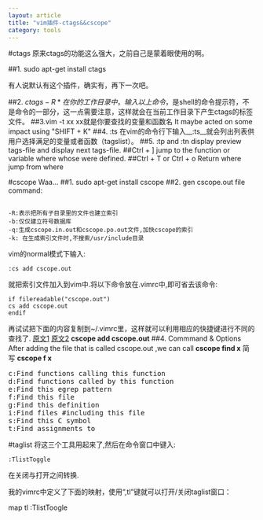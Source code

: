 ```yaml
---
layout: article
title: "vim插件-ctags&&cscope"
category: tools
---
```

#ctags
原来ctags的功能这么强大，之前自己是蒙着眼使用的啊。

##1. sudo apt-get install ctags

有人说默认有这个插件，确实有，再下一次吧。

##2. $ctags -R *
在你的工作目录中，输入以上命令，$是shell的命令提示符，不是命令的一部分，这一点需要注意，这样就会在当前工作目录下产生ctags的标签文件。
##3.vim -t xx
xx就是你要查找的变量和函数名
It maybe acted on some impact using "SHIFT + K"
##4.   :ts
在vim的命令行下输入__:ts__就会列出列表供用户选择满足的变量或者函数（tagslist）。
##5.  :tp and :tn
display preview tags-file and display next tags-file.
##Ctrl + ]
jump to the function or variable where whose were defined.
##Ctrl + T or Ctrl + o
Return where jump from where

#cscope
Waa...
##1. sudo apt-get install cscope
##2. gen cscope.out file
command:

```cscope -Rbqk
```

	-R:表示把所有子目录里的文件也建立索引
	-b:仅仅建立符号数据库
	-q:生成cscope.in.out和cscope.po.out文件,加快cscope的索引
	-k: 在生成索引文件时,不搜索/usr/include目录

vim的normal模式下输入:

	:cs add cscope.out

就把索引文件加入到vim中.将以下命令放在.vimrc中,即可省去该命令:

	if filereadable("cscope.out")
	cs add cscope.out
	endif

再试试把下面的内容复制到~/.vimrc里，这样就可以利用相应的快捷键进行不同的查找了.
[原文1](http://my.oschina.net/u/554995/blog/59927)
[原文2](http://easwy.com/blog/archives/advanced-vim-skills-cscope/)
__cscope add cscope.out__
##4. Commmand & Options
After adding the file that is called cscope.out ,we can call __cscope find x__ 简写 __cscope f x__
<pre>
c:Find functions calling this function
d:Find functions called by this function
e:Find this egrep pattern
f:Find this file
g:Find this definition
i:Find files #including this file
s:Find this C symbol
t:Find assignments to
</pre>
#taglist
将这三个工具用起来了,然后在命令窗口中键入:

	:TlistToggle

在关闭与打开之间转换.


我的vimrc中定义了下面的映射，使用“,tl”键就可以打开/关闭taglist窗口：

map <silent> <leader>tl :TlistToogle<cr>
